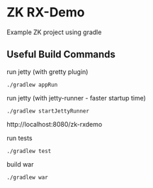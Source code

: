 # ZK RX-Demo

Example ZK project using gradle

## Useful Build Commands

run jetty (with gretty plugin)
```
./gradlew appRun
```
run jetty (with jetty-runner - faster startup time)
```
./gradlew startJettyRunner
```
http://localhost:8080/zk-rxdemo

run tests
```
./gradlew test
```

build war
```
./gradlew war
```
